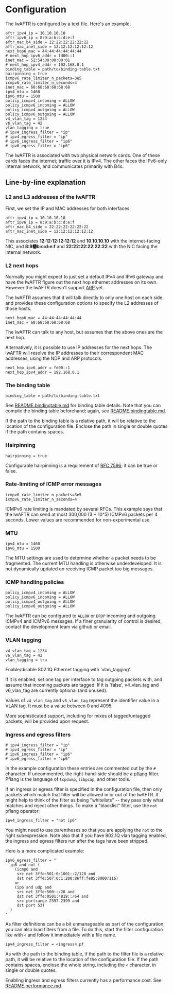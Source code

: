 # Configuration

The lwAFTR is configured by a text file.  Here's an example:

```
aftr_ipv4_ip = 10.10.10.10
aftr_ipv6_ip = 8:9:a:b:c:d:e:f
aftr_mac_b4_side = 22:22:22:22:22:22
aftr_mac_inet_side = 12:12:12:12:12:12
next_hop6_mac = 44:44:44:44:44:44
# next_hop_ipv6_addr = fd00::1
inet_mac = 52:54:00:00:00:01
# next_hop_ipv4_addr = 192.168.0.1
binding_table = path/to/binding-table.txt
hairpinning = true
icmpv6_rate_limiter_n_packets=3e5
icmpv6_rate_limiter_n_seconds=4
inet_mac = 68:68:68:68:68:68
ipv4_mtu = 1460
ipv6_mtu = 1500
policy_icmpv4_incoming = ALLOW
policy_icmpv6_incoming = ALLOW
policy_icmpv4_outgoing = ALLOW
policy_icmpv6_outgoing = ALLOW
v4_vlan_tag = 1234
v6_vlan_tag = 42
vlan_tagging = true
# ipv4_ingress_filter = "ip"
# ipv4_egress_filter = "ip"
# ipv6_ingress_filter = "ip6"
# ipv6_egress_filter = "ip6"
```

The lwAFTR is associated with two physical network cards. One of these cards
faces the internet; traffic over it is IPv4. The other faces the IPv6-only
internal network, and communicates primarily with B4s.

## Line-by-line explanation

### L2 and L3 addresses of the lwAFTR

First, we set the IP and MAC addresses for both interfaces:

```
aftr_ipv4_ip = 10.10.10.10
aftr_ipv6_ip = 8:9:a:b:c:d:e:f
aftr_mac_b4_side = 22:22:22:22:22:22
aftr_mac_inet_side = 12:12:12:12:12:12
```

This associates **12:12:12:12:12:12** and **10.10.10.10** with the
internet-facing NIC, and **8:9:a:b:c:d:e:f** and **22:22:22:22:22:22** with the
NIC facing the internal network.

### L2 next hops

Normally you might expect to just set a default IPv4 and IPv6 gateway
and have the lwAFTR figure out the next hop ethernet addresses on its
own.  However the lwAFTR doesn't support
[ARP](https://en.wikipedia.org/wiki/Address_Resolution_Protocol) yet.

The lwAFTR assumes that it will talk directly to only one host on each
side, and provides these configuration options to specify the L2
addresses of those hosts.

```
next_hop6_mac = 44:44:44:44:44:44
inet_mac = 68:68:68:68:68:68
```

The lwAFTR can talk to any host, but assumes that the above ones are the
next hop.

Alternatively, it is possible to use IP addresses for the next hops. The lwAFTR
will resolve the IP addresses to their correspondent MAC addresses, using
the NDP and ARP protocols.

```
next_hop_ipv6_addr = fd00::1
next_hop_ipv4_addr = 192.168.0.1
```

### The binding table

```
binding_table = path/to/binding-table.txt
```

See [README.bindingtable.md](README.bindingtable.md) for binding table
details.  Note that you can compile the binding table beforehand; again,
see [README.bindingtable.md](README.bindingtable.md).

If the path to the binding table is a relative path, it will be relative
to the location of the configuration file.  Enclose the path in single
or double quotes if the path contains spaces.

### Hairpinning

```
hairpinning = true
```

Configurable hairpinning is a requirement of [RFC
7596](https://tools.ietf.org/html/rfc7596); it can be true or false.

### Rate-limiting of ICMP error messages

```
icmpv6_rate_limiter_n_packets=3e5
icmpv6_rate_limiter_n_seconds=4
```

ICMPv6 rate limiting is mandated by several RFCs. This example says that the
lwAFTR can send at most 300,000 (3 * 10^5) ICMPv6 packets per 4 seconds.
Lower values are recommended for non-experimental use.

### MTU

```
ipv4_mtu = 1460
ipv6_mtu = 1500
```

The MTU settings are used to determine whether a packet needs to be
fragmented.  The current MTU handling is otherwise underdeveloped.  It
is not dynamically updated on receiving ICMP packet too big messages.

### ICMP handling policies

```
policy_icmpv4_incoming = ALLOW
policy_icmpv6_incoming = ALLOW
policy_icmpv4_outgoing = ALLOW
policy_icmpv6_outgoing = ALLOW
```

The lwAFTR can be configured to `ALLOW` or `DROP` incoming and outgoing
ICMPv4 and ICMPv6 messages. If a finer granularity of control is
desired, contact the development team via github or email.

### VLAN tagging

```
v4_vlan_tag = 1234
v6_vlan_tag = 42
vlan_tagging = tru
```

Enable/disable 802.1Q Ethernet tagging with 'vlan_tagging'.

If it is enabled, set one tag per interface to tag outgoing packets with, and
assume that incoming packets are tagged. If it is 'false', v4_vlan_tag and
v6_vlan_tag are currently optional (and unused).

Values of `v4_vlan_tag` and `v6_vlan_tag` represent the identifier value in a
VLAN tag. It must be a value between 0 and 4095.

More sophisticated support, including for mixes of tagged/untagged packets,
will be provided upon request.

### Ingress and egress filters

```
# ipv4_ingress_filter = "ip"
# ipv4_egress_filter = "ip"
# ipv6_ingress_filter = "ip6"
# ipv6_egress_filter = "ip6"
```

In the example configuration these entries are commented out by the `#`
character.  If uncommented, the right-hand-side should be a
[pflang](https://github.com/Igalia/pflua/blob/master/doc/pflang.md)
filter.  Pflang is the language of `tcpdump`, `libpcap`, and other
tools.

If an ingress or egress filter is specified in the configuration file,
then only packets which match that filter will be allowed in or out of
the lwAFTR.  It might help to think of the filter as being "whitelists"
-- they pass only what matches and reject other things.  To make a
"blacklist" filter, use the `not` pflang operator:

```
ipv4_ingress_filter = "not ip6"
```

You might need to use parentheses so that you are applying the `not` to
the right subexpression.  Note also that if you have 802.1Q vlan tagging
enabled, the ingress and egress filters run after the tags have been
stripped.

Here is a more complicated example:

```
ipv6_egress_filter = "
  ip6 and not (
    (icmp6 and
     src net 3ffe:501:0:1001::2/128 and
     dst net 3ffe:507:0:1:200:86ff:fe05:8000/116)
    or
    (ip6 and udp and
     src net 3ffe:500::/28 and
     dst net 3ffe:0501:4819::/64 and
     src portrange 2397-2399 and
     dst port 53)
  )
"
```

As filter definitions can be a bit unmanageable as part of the
configuration, you can also load filters from a file.  To do this, start
the filter configuration like with `<` and follow it immediately with a
file name.

```
ipv4_ingress_filter = <ingress4.pf
```

As with the path to the binding table, if the path to the filter file is
a relative path, it will be relative to the location of the
configuration file.  If the path contains spaces, enclose the whole
string, including the `<` character, in single or double quotes.

Enabling ingress and egress filters currently has a performance cost.
See [README.performance.md](README.performance.md).
